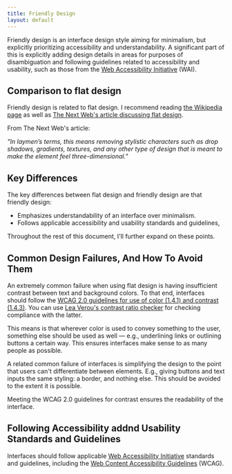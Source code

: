 ```yaml
---
title: Friendly Design
layout: default
---
```


Friendly design is an interface design style aiming for minimalism, but
explicitly prioritizing accessibility and understandability.
A significant part of this is explicitly adding design details in areas
for purposes of disambiguation and following guidelines related to
accessibility and usability, such as those from the
[Web Accessibility Initiative](https://en.wikipedia.org/wiki/Web_Accessibility_Initiative)
(WAI).

## Comparison to flat design

Friendly design is related to flat design. I recommend reading
[the Wikipedia page](https://en.wikipedia.org/wiki/Flat_design) as well as
[The Next Web's article discussing flat design](http://thenextweb.com/dd/2014/03/19/history-flat-design-efficiency-minimalism-made-digital-world-flat/).

From The Next Web's article:

_"In laymen’s terms, this means removing stylistic characters such as drop shadows, gradients, textures, and any other type of design that is meant to make the element feel three-dimensional."_

## Key Differences

The key differences between flat design and friendly design are that
friendly design:

* Emphasizes understandability of an interface over minimalism.
* Follows applicable accessibility and usability standards and guidelines,

Throughout the rest of this document, I'll further expand on these points.

## Common Design Failures, And How To Avoid Them

An extremely common failure when using flat design is having insufficient
contrast between text and background colors. To that end, interfaces
should follow the
[WCAG 2.0 guidelines for use of color (1.4.1) and contrast (1.4.3)](http://www.w3.org/TR/WCAG/#visual-audio-contrast).
You can use
[Lea Verou's contrast ratio checker](https://leaverou.github.io/contrast-ratio/)
for checking compliance with the latter.

This means is that wherever color is used to convey something to
the user, something else should be used as well &mdash; e.g.,
underlining links or outlining buttons a certain way.
This ensures interfaces make sense to as many people as possible.

A related common failure of interfaces is simplifying the design to
the point that users can't differentiate between elements.
E.g., giving buttons and text inputs the same styling: a border, and
nothing else. This should be avoided to the extent it is possible.

Meeting the WCAG 2.0 guidelines for contrast ensures the readability
of the interface.

## Following Accessibility addnd Usability Standards and Guidelines

Interfaces should follow applicable
[Web Accessibility Initiative](https://en.wikipedia.org/wiki/Web_Accessibility_Initiative)
standards and guidelines, including the [Web Content Accessibility Guidelines](https://en.wikipedia.org/wiki/Web_Content_Accessibility_Guidelines)
(WCAG).
